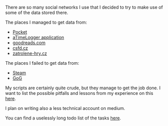 There are so many social networks I use that I decided to try to make use of some of the data stored there. 

The places I managed to get data from:
* [Pocket](https://getpocket.com/a/queue/list/)
* [aTimeLogger application](https://play.google.com/store/apps/details?id=com.aloggers.atimeloggerapp)
* [goodreads.com](http://goodreads.com/)
* [csfd.cz](https://www.csfd.cz/)
* [zatrolene-hry.cz](http://www.zatrolene-hry.cz/)

The places I failed to get data from:
* [Steam](http://store.steampowered.com/)
* [GoG](https://www.gog.com/)

My scripts are certainly quite crude, but they manage to get the job done. I want to list the possible pitfalls and lessons from my experience on this [here](lessons.md).

I plan on writing also a less technical account on medium.

You can find a uselessly long todo list of the tasks [here](yearReview_todo.md).

